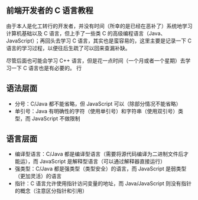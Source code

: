 ## 前端开发者的 C 语言教程

由于本人是化工转行的开发者，并没有时间（所幸的是已经在恶补了）系统地学习计算机基础以及 C 语言，但上手了一些类 C 的高级编程语言（Java、JavaScript）；再回头去学习 C 语言，其实也是蛮容易的，这里主要是记录一下 C 语言的学习过程，以便往后生疏了可以回来查漏补缺。

尽管后面也可能会学习 C++ 语言，但是花一点时间（一个月或者一个星期）去学习一下 C 语言也是有必要的。
行
## 语法层面

+ 分号：C/Java 都不能省略，但 JavaScript 可以（除部分情况不能省略）
+ 单引号：Java 有明确性的字符（使用单引号）和字符串（使用双引号）类型，而 JavaScript 不做限制

## 语言层面

+ 编译型语言：C/Java 都是编译型语言（需要将源代码编译为二进制文件后才能运），而 JavaScript 是解释型语言（可以通过解释器直接运行）
+ 强类型：C/Java 都是强类型（类型安全）的语言，而 JavaScript 是弱类型（更加灵活）的语言
+ 指针：C 语言允许使用指针访问变量的地址，而 Java/JavaScript 则没有指针的概念（注意区分指针和引用）
